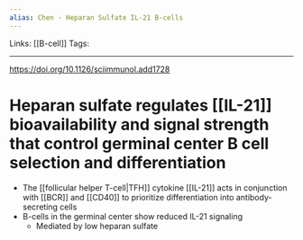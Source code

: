 ```yaml
---
alias: Chen - Heparan Sulfate IL-21 B-cells
---
```


Links: [[B-cell]]
Tags:

---

https://doi.org/10.1126/sciimmunol.add1728

# Heparan sulfate regulates [[IL-21]] bioavailability and signal strength that control germinal center B cell selection and differentiation

- The [[follicular helper T-cell|TFH]] cytokine [[IL-21]] acts in conjunction with [[BCR]] and [[CD40]] to prioritize differentiation into antibody-secreting cells
- B-cells in the germinal center show reduced IL-21 signaling
	- Mediated by low heparan sulfate